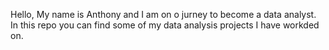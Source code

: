 Hello,
My name is Anthony and I am on o jurney to become a data analyst. In this repo you can find some of my data analysis projects I have workded on.
